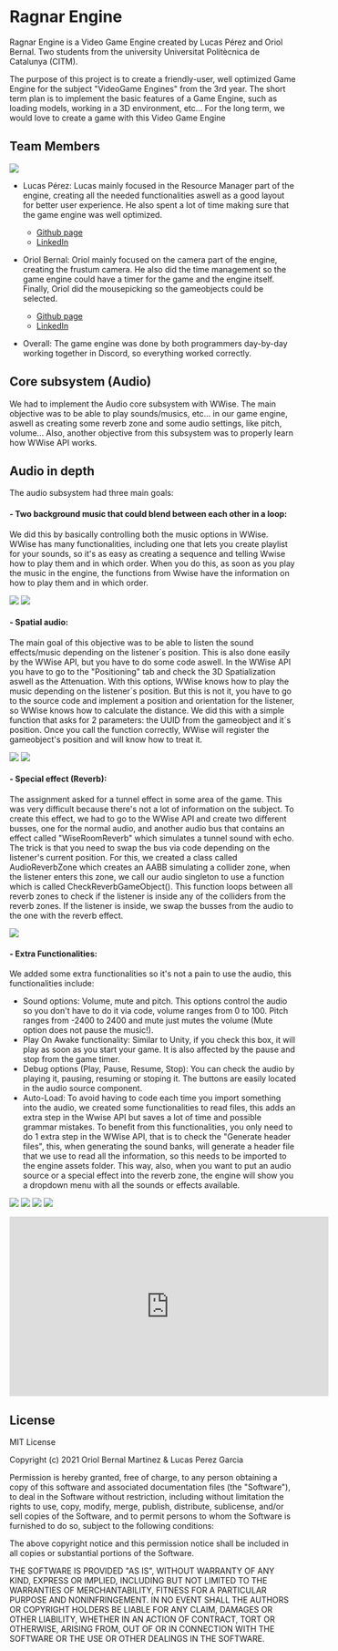 # Ragnar Engine

Ragnar Engine is a Video Game Engine created by Lucas Pérez and Oriol Bernal. Two students from the university Universitat Politècnica de Catalunya (CITM).

The purpose of this project is to create a friendly-user, well optimized Game Engine for the subject "VideoGame Engines" from the 3rd year. The short term plan is to implement the basic features of a Game Engine, such as loading models, working in a 3D environment, etc...
For the long term, we would love to create a game with this Video Game Engine

## Team Members

![](Images/TeamMembers.png)

* Lucas Pérez: Lucas mainly focused in the Resource Manager part of the engine, creating all the needed functionalities aswell as a good layout for better user experience. He also spent a lot of time making sure that the game engine 
was well optimized. 

   * [Github page](https://github.com/LucasPG14)
   * [LinkedIn](https://www.linkedin.com/in/lucas-p%C3%A9rez-garc%C3%ADa-4473631b9/)

* Oriol Bernal: Oriol mainly focused on the camera part of the engine, creating the frustum camera. He also did the time management so the game engine could have a timer for the game and the engine itself.
Finally, Oriol did the mousepicking so the gameobjects could be selected.

   * [Github page](https://github.com/UriKurae)
   * [LinkedIn](https://www.linkedin.com/in/oriol-bernal-martinez-54b093176/)

* Overall: The game engine was done by both programmers day-by-day working together in Discord, so everything worked correctly.

## Core subsystem (Audio)

We had to implement the Audio core subsystem with WWise. The main objective was to be able to play sounds/musics, etc... in our game engine, aswell as creating some reverb zone and some
audio settings, like pitch, volume... Also, another objective from this subsystem was to properly learn how WWise API works.

## Audio in depth

The audio subsystem had three main goals: 

#### - Two background music that could blend between each other in a loop:
We did this by basically controlling both the music options in WWise. WWise has many functionalities, including one that lets you create playlist for your sounds, so it's as easy as creating a sequence and telling Wwise how to play them and in which order.
When you do this, as soon as you play the music in the engine, the functions from Wwise have the information on how to play them and in which order.

![](Images/Playlist1.png)
![](Images/Playlist2.png)

#### - Spatial audio:
The main goal of this objective was to be able to listen the sound effects/music depending on the listener´s position. This is also done easily by the WWise API, but you have to do some code aswell.
In the WWise API you have to go to the "Positioning" tab and check the 3D Spatialization aswell as the Attenuation. With this options, WWise knows how to play the music depending on the listener´s position.
But this is not it, you have to go to the source code and implement a position and orientation for the listener, so WWise knows how to calculate the distance. We did this with a simple function that asks for 2 parameters: the UUID from the gameobject and it´s position.
Once you call the function correctly, WWise will register the gameobject's position and will know how to treat it.

![](Images/Positioning1.png)
![](Images/Positioning2.png)

#### - Special effect (Reverb):
The assignment asked for a tunnel effect in some area of the game. This was very difficult because there's not a lot of information on the subject. To create this effect, we had to go to the WWise API and create two different
busses, one for the normal audio, and another audio bus that contains an effect called "WiseRoomReverb" which simulates a tunnel sound with echo. The trick is that you need to swap the bus via code depending on the listener's current position. 
For this, we created a class called AudioReverbZone which creates an AABB simulating a collider zone, when the listener enters this zone, we call our audio singleton to use a function which is called
CheckReverbGameObject(). This function loops between all reverb zones to check if the listener is inside any of the colliders from the reverb zones. If the listener is inside, we swap the busses from the audio to the one with the reverb effect.

![](Images/ReverbZone1.png)

#### - Extra Functionalities:

We added some extra functionalities so it's not a pain to use the audio, this functionalities include:
* Sound options: Volume, mute and pitch. This options control the audio so you don't have to do it via code, volume ranges from 0 to 100. Pitch ranges from -2400 to 2400 and mute just mutes the volume (Mute option does not pause the music!).
* Play On Awake functionality: Similar to Unity, if you check this box, it will play as soon as you start your game. It is also affected by the pause and stop from the game timer.
* Debug options (Play, Pause, Resume, Stop): You can check the audio by playing it, pausing, resuming or stoping it. The buttons are easily located in the audio source component.
* Auto-Load: To avoid having to code each time you import something into the audio, we created some functionalities to read files, this adds an extra step in the Wwise API but saves a lot of time and possible grammar mistakes. To
benefit from this functionalities, you only need to do 1 extra step in the WWise API, that is to check the "Generate header files", this, when generating the sound banks, will generate a header file that we use to 
read all the information, so this needs to be imported to the engine assets folder. This way, also, when you want to put an audio source or a special effect into the reverb zone, the engine will show you a dropdown menu
with all the sounds or effects available.

![](Images/Import1.png)
![](Images/Import2.png)
![](Images/PlayOnAwake.png)
![](Images/HeaderFile1.png)

<iframe width="560" height="315" src="https://www.youtube.com/embed/qJ91oxEbzHY" frameborder="0" allow="autoplay; encrypted-media" allowfullscreen></iframe>

## License

MIT License

Copyright (c) 2021 Oriol Bernal Martinez & Lucas Perez Garcia

Permission is hereby granted, free of charge, to any person obtaining a copy
of this software and associated documentation files (the "Software"), to deal
in the Software without restriction, including without limitation the rights
to use, copy, modify, merge, publish, distribute, sublicense, and/or sell
copies of the Software, and to permit persons to whom the Software is
furnished to do so, subject to the following conditions:

The above copyright notice and this permission notice shall be included in all
copies or substantial portions of the Software.

THE SOFTWARE IS PROVIDED "AS IS", WITHOUT WARRANTY OF ANY KIND, EXPRESS OR
IMPLIED, INCLUDING BUT NOT LIMITED TO THE WARRANTIES OF MERCHANTABILITY,
FITNESS FOR A PARTICULAR PURPOSE AND NONINFRINGEMENT. IN NO EVENT SHALL THE
AUTHORS OR COPYRIGHT HOLDERS BE LIABLE FOR ANY CLAIM, DAMAGES OR OTHER
LIABILITY, WHETHER IN AN ACTION OF CONTRACT, TORT OR OTHERWISE, ARISING FROM,
OUT OF OR IN CONNECTION WITH THE SOFTWARE OR THE USE OR OTHER DEALINGS IN THE
SOFTWARE.

